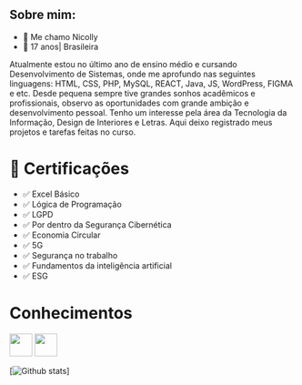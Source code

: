 ## Sobre mim:

- 👋 Me chamo Nicolly
- 📌 17 anos| Brasileira
  
Atualmente estou no último ano de ensino médio e cursando Desenvolvimento de Sistemas, onde me aprofundo nas seguintes linguagens: HTML, CSS, PHP, MySQL, REACT, Java, JS, WordPress, FIGMA e etc.
Desde pequena sempre tive grandes sonhos acadêmicos e profissionais, observo as oportunidades com grande ambição e desenvolvimento pessoal. Tenho um interesse pela área da Tecnologia da Informação, Design de Interiores e Letras.
Aqui deixo registrado meus projetos e tarefas feitas no curso.

# 📜 Certificações
- ✅ Excel Básico
- ✅ Lógica de Programação
- ✅ LGPD
- ✅ Por dentro da Segurança Cibernética
- ✅ Economia Circular
- ✅ 5G
- ✅ Segurança no trabalho
- ✅ Fundamentos da inteligência artificial
- ✅ ESG

# Conhecimentos
<img loading="lazy" src="https://cdn.jsdelivr.net/gh/devicons/devicon/icons/java/java-original.svg" width="40" height="40"/> <img loading="lazy" src="https://cdn.jsdelivr.net/gh/devicons/devicon/icons/linux/linux-original.svg" width="40" height="40"/>




[![Github stats](https://github-readme-stats.vercel.app/api?username=nicollycruzbarbosa&show_icons=true&theme=radical)]

